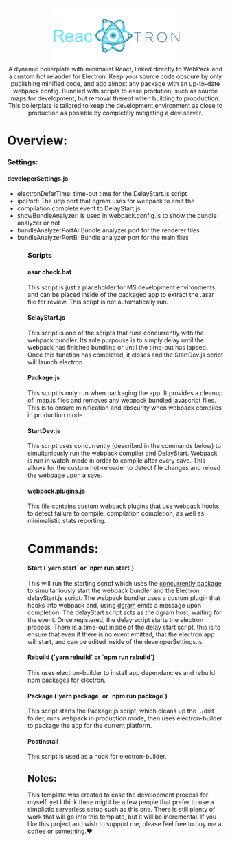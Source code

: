 <div align="CENTER"> 
    <img src="https://github.com/MPMcIntyre/personal-readme/raw/master/ReacTron.png?raw=true" width="300"/>
    <br/>
    A dynamic boilerplate with minimalist React, linked directly to WebPack and a custom hot relaoder for Electron. Keep your source code obscure by only publishing minified code, and add almost any package with an up-to-date webpack config. Bundled with scripts to ease prodution, such as source maps for development, but removal thereof when building to propduction. This boilerplate is tailored to keep the development environment as close to production as possible by completely mitigating a dev-server.
</div>
<h1>Overview:</h1>
<h3>Settings:</h3>
<h4>developerSettings.js</h4>
<ul>
    <li>electronDeferTime: time-out time for the DelayStart.js script</li>
  <li>ipcPort: The udp port that dgram uses for webpack to emit the <li>compilation complete event to DelayStart.js</li>
  <li>showBundleAnalyzer: is used in webpack.config.js to show the bundle analyzer or not</li>
  <li>bundleAnalyzerPortA: Bundle analyzer port for the renderer files</li>
  <li>bundleAnalyzerPortB: Bundle analyzer port for the main files
<ul>

<h3>Scripts</h3>
<h4>asar.check.bat</h4>
This script is just a placeholder for MS development environments, and can be placed inside of the packaged app to extract the .asar file for review. This script is not automatically run.

<h4>SelayStart.js</h4>
This script is one of the scripts that runs concurrently with the webpack bundler. Its sole purpouse is to simply delay until the webpack has finished bundling or until the time-out has lapsed. Once this function has completed, it closes and the StartDev.js script will launch electron.

<h4>Package.js</h4>
This script is only run when packaging the app. It provides a cleanup of .map.js files and removes any webpack bundled javascript files. This is to ensure minification and obscurity when webpack compiles in production mode.

<h4>StartDev.js</h4>
This script uses concurrently (described in the commands below) to simultaniously run the webpack compiler and DelayStart. Webpack is run in watch-mode in order to compile after every save. This allows for the custom hot-reloader to detect file changes and reload the webpage upon a save.

<h4>webpack.plugins.js</h4>
This file contains custom webpack plugins that use webpack hooks to detect failure to compile, compilation completion, as well as minimalistic stats reporting.

<h1>Commands:</h1>
<h4>Start (`yarn start` or `npm run start`)</h4>
This will run the starting script which uses the <a href="https://www.npmjs.com/package/concurrently">concurrently package</a> to simultaniously start the webpack bundler and the Electron delayStart.js script. The webpack bundler uses a custom plugin that hooks into webpack and, using <a href="https://nodejs.org/api/dgram.html">dgram</a> emits a message upon completion. The delayStart script acts as the dgram host, waiting for the event. Once registered, the delay script starts the electron process. There is a time-out inside of the delay start script, this is to ensure that even if there is no event emitted, that the electron app will start, and can be edited inside of the developerSettings.js.

<h4>Rebuild (`yarn rebuild` or `npm run rebuild`)</h4>
This uses electron-builder to install app dependancies and rebuild npm packages for electron.

<h4>Package (`yarn package` or `npm run package`)</h4>
This script starts the Package.js script, which cleans up the `./dist` folder, runs webpack in production mode, then uses electron-builder to package the app for the current platform.

<h4>Postinstall</h4>
This script is used as a hook for electron-builder.

<h2>Notes:</h2>
This template was created to ease the development process for myself, yet I think there might be a few people that prefer to use a simplistic serverless setup such as this one. There is still plenty of work that will go into this template, but it will be incremental. If you like this project and wish to support me, please feel free to buy me a coffee or something.❤️
